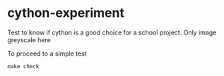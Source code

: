 # cython-experiment
Test to know if cython is a good choice for a school project. Only image greyscale here

To proceed to a simple test

```shell
make check
```
